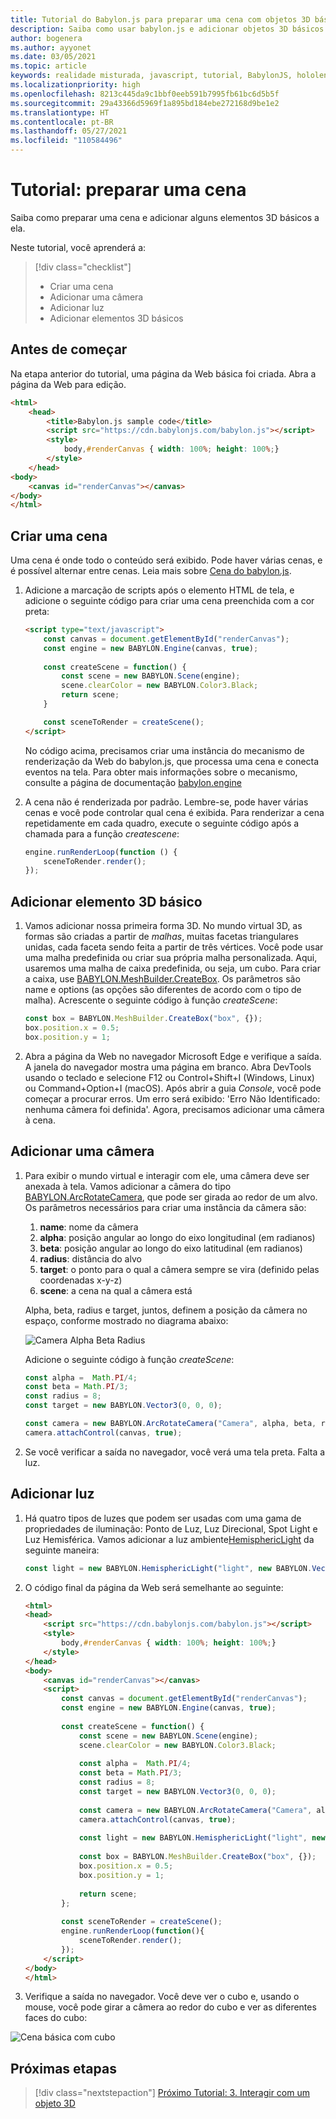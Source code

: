 ```yaml
---
title: Tutorial do Babylon.js para preparar uma cena com objetos 3D básicos
description: Saiba como usar babylon.js e adicionar objetos 3D básicos a uma cena.
author: bogenera
ms.author: ayyonet
ms.date: 03/05/2021
ms.topic: article
keywords: realidade misturada, javascript, tutorial, BabylonJS, hololens, realidade misturada, UWP, Windows 10, WebXR, web de imersão
ms.localizationpriority: high
ms.openlocfilehash: 8213c445da9c1bbf0eeb591b7995fb61bc6d5b5f
ms.sourcegitcommit: 29a43366d5969f1a895bd184ebe272168d9be1e2
ms.translationtype: HT
ms.contentlocale: pt-BR
ms.lasthandoff: 05/27/2021
ms.locfileid: "110584496"
---
```

# <a name="tutorial-prepare-a-scene"></a>Tutorial: preparar uma cena

Saiba como preparar uma cena e adicionar alguns elementos 3D básicos a ela.

Neste tutorial, você aprenderá a:

> [!div class="checklist"]
> * Criar uma cena
> * Adicionar uma câmera
> * Adicionar luz
> * Adicionar elementos 3D básicos

## <a name="before-you-begin"></a>Antes de começar

Na etapa anterior do tutorial, uma página da Web básica foi criada. Abra a página da Web para edição.

```html
<html>
    <head>
        <title>Babylon.js sample code</title>
        <script src="https://cdn.babylonjs.com/babylon.js"></script>
        <style>
            body,#renderCanvas { width: 100%; height: 100%;}
        </style>
    </head>
<body>
    <canvas id="renderCanvas"></canvas>
</body>
</html>
```

## <a name="create-a-scene"></a>Criar uma cena

Uma cena é onde todo o conteúdo será exibido. Pode haver várias cenas, e é possível alternar entre cenas. Leia mais sobre [Cena do babylon.js](https://doc.babylonjs.com/divingDeeper/scene).

1. Adicione a marcação de scripts após o elemento HTML de tela, e adicione o seguinte código para criar uma cena preenchida com a cor preta:

    ```html
    <script type="text/javascript">
        const canvas = document.getElementById("renderCanvas");
        const engine = new BABYLON.Engine(canvas, true);
        
        const createScene = function() {
            const scene = new BABYLON.Scene(engine);
            scene.clearColor = new BABYLON.Color3.Black;
            return scene;
        }

        const sceneToRender = createScene();
    </script>
    ```

    No código acima, precisamos criar uma instância do mecanismo de renderização da Web do babylon.js, que processa uma cena e conecta eventos na tela. Para obter mais informações sobre o mecanismo, consulte a página de documentação [babylon.engine](https://doc.babylonjs.com/typedoc/classes/babylon.engine)

1. A cena não é renderizada por padrão. Lembre-se, pode haver várias cenas e você pode controlar qual cena é exibida. Para renderizar a cena repetidamente em cada quadro, execute o seguinte código após a chamada para a função *createscene*:

    ```javascript
    engine.runRenderLoop(function () {
        sceneToRender.render();
    });
    ```

## <a name="add-basic-3d-element"></a>Adicionar elemento 3D básico

1. Vamos adicionar nossa primeira forma 3D. No mundo virtual 3D, as formas são criadas a partir de *malhas*, muitas facetas triangulares unidas, cada faceta sendo feita a partir de três vértices. Você pode usar uma malha predefinida ou criar sua própria malha personalizada. Aqui, usaremos uma malha de caixa predefinida, ou seja, um cubo. Para criar a caixa, use [BABYLON.MeshBuilder.CreateBox](https://doc.babylonjs.com/divingDeeper/mesh/creation/set/box). Os parâmetros são name e options (as opções são diferentes de acordo com o tipo de malha). Acrescente o seguinte código à função *createScene*:

    ```javascript
    const box = BABYLON.MeshBuilder.CreateBox("box", {});
    box.position.x = 0.5;
    box.position.y = 1;
    ```

1. Abra a página da Web no navegador Microsoft Edge e verifique a saída. A janela do navegador mostra uma página em branco. Abra DevTools usando o teclado e selecione F12 ou Control+Shift+I (Windows, Linux) ou Command+Option+I (macOS). Após abrir a guia *Console*, você pode começar a procurar erros. Um erro será exibido: 'Erro Não Identificado: nenhuma câmera foi definida'. Agora, precisamos adicionar uma câmera à cena.

## <a name="add-a-camera"></a>Adicionar uma câmera

1. Para exibir o mundo virtual e interagir com ele, uma câmera deve ser anexada à tela. Vamos adicionar a câmera do tipo [BABYLON.ArcRotateCamera](https://doc.babylonjs.com/divingDeeper/cameras/camera_introduction#arc-rotate-camera), que pode ser girada ao redor de um alvo. Os parâmetros necessários para criar uma instância da câmera são:
    1. **name**: nome da câmera
    1. **alpha**: posição angular ao longo do eixo longitudinal (em radianos)
    1. **beta**: posição angular ao longo do eixo latitudinal (em radianos)
    1. **radius**: distância do alvo
    1. **target**: o ponto para o qual a câmera sempre se vira (definido pelas coordenadas x-y-z)
    1. **scene**: a cena na qual a câmera está

    Alpha, beta, radius e target, juntos, definem a posição da câmera no espaço, conforme mostrado no diagrama abaixo:

    ![Camera Alpha Beta Radius](../images/camera-alpha-beta-radius.jpg)

    Adicione o seguinte código à função *createScene*:

    ```javascript
    const alpha =  Math.PI/4;
    const beta = Math.PI/3;
    const radius = 8;
    const target = new BABYLON.Vector3(0, 0, 0);
    
    const camera = new BABYLON.ArcRotateCamera("Camera", alpha, beta, radius, target, scene);
    camera.attachControl(canvas, true);
    ```

1. Se você verificar a saída no navegador, você verá uma tela preta. Falta a luz.

## <a name="add-light"></a>Adicionar luz

1. Há quatro tipos de luzes que podem ser usadas com uma gama de propriedades de iluminação: Ponto de Luz, Luz Direcional, Spot Light e Luz Hemisférica. Vamos adicionar a luz ambiente[HemisphericLight](https://doc.babylonjs.com/typedoc/classes/babylon.hemisphericlight) da seguinte maneira:

    ```javascript
    const light = new BABYLON.HemisphericLight("light", new BABYLON.Vector3(1, 1, 0));
    ```

1. O código final da página da Web será semelhante ao seguinte:

    ```html
    <html>
    <head>
        <script src="https://cdn.babylonjs.com/babylon.js"></script>
        <style>
            body,#renderCanvas { width: 100%; height: 100%;}
        </style>
    </head>
    <body>
        <canvas id="renderCanvas"></canvas>
        <script>
            const canvas = document.getElementById("renderCanvas");
            const engine = new BABYLON.Engine(canvas, true);
            
            const createScene = function() {
                const scene = new BABYLON.Scene(engine);
                scene.clearColor = new BABYLON.Color3.Black;
                
                const alpha =  Math.PI/4;
                const beta = Math.PI/3;
                const radius = 8;
                const target = new BABYLON.Vector3(0, 0, 0);
                
                const camera = new BABYLON.ArcRotateCamera("Camera", alpha, beta, radius, target, scene);
                camera.attachControl(canvas, true);
                
                const light = new BABYLON.HemisphericLight("light", new BABYLON.Vector3(1, 1, 0));
                
                const box = BABYLON.MeshBuilder.CreateBox("box", {});
                box.position.x = 0.5;
                box.position.y = 1;
                
                return scene;
            };
            
            const sceneToRender = createScene();
            engine.runRenderLoop(function(){
                sceneToRender.render();
            });
        </script>
    </body>
    </html>
    ```

1. Verifique a saída no navegador. Você deve ver o cubo e, usando o mouse, você pode girar a câmera ao redor do cubo e ver as diferentes faces do cubo:

![Cena básica com cubo](../images/hello-world-basic-scene.png)

## <a name="next-steps"></a>Próximas etapas

> [!div class="nextstepaction"]
> [Próximo Tutorial: 3. Interagir com um objeto 3D](interact-03.md)
